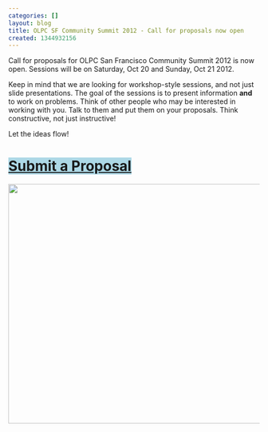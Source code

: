 ```yaml
---
categories: []
layout: blog
title: OLPC SF Community Summit 2012 - Call for proposals now open
created: 1344932156
---
```

<p>Call for proposals for OLPC San Francisco Community Summit 2012 is now open. Sessions will be on Saturday, Oct 20 and Sunday, Oct 21 2012.</p>
<p>Keep in mind that we are looking for workshop-style sessions, and not just slide presentations. The goal of the sessions is to present information <strong>and</strong> to work on problems. Think of other people who may be interested in working with you. Talk to them and put them on your proposals. Think constructive, not just instructive!</p>
<p>Let the ideas flow!</p>
<h1 class="rtecenter">
	<a href="{{ site.baseurl }}/submit-proposal-2012"><span style="background-color:#add8e6;">Submit a Proposal</span></a></h1>
<p class="rtecenter"><a href="{{ site.baseurl }}/submit-proposal-2012"><img alt="" src="{{ site.baseurl }}/sites/default/files/u8/20120814_010710.jpg" style="width: 640px; height: 480px;" /></a></p>
